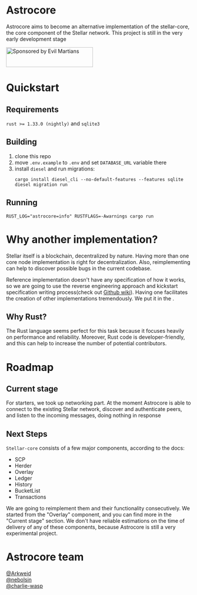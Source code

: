 # Astrocore

Astrocore aims to become an alternative implementation of the stellar-core, the core component of the Stellar network. This project is still in the very early development stage

<a href="https://evilmartians.com/?utm_source=astrocore">
<img src="https://evilmartians.com/badges/sponsored-by-evil-martians.svg" alt="Sponsored by Evil Martians" width="236" height="54"></a>

# Quickstart

## Requirements

`rust >= 1.33.0 (nightly)` and `sqlite3`

## Building


1. clone this repo
1. move `.env.example` to `.env` and set `DATABASE_URL` variable there
1. install `diesel` and run migrations:
    ```Shell
    cargo install diesel_cli --no-default-features --features sqlite
    diesel migration run
    ```

## Running

    RUST_LOG="astrocore=info" RUSTFLAGS=-Awarnings cargo run
    
# Why another implementation?

Stellar itself is a blockchain, decentralized by nature. Having more than one core node implementation is right for decentralization. Also, reimplementing can help to discover possible bugs in the current codebase.

Reference implementation doesn't have any specification of how it works, so we are going to use the reverse engineering approach and kickstart specification writing process(check out [Github wiki](https://github.com/astroband/astrocore/wiki)). Having one facilitates the creation of other implementations tremendously. We put it in the .

## Why Rust?

The Rust language seems perfect for this task because it focuses heavily on performance and reliability. Moreover, Rust code is developer-friendly, and this can help to increase the number of potential contributors.

# Roadmap
## Current stage

For starters, we took up networking part. At the moment Astrocore is able to connect to the existing Stellar network, discover and authenticate peers, and listen to the incoming messages, doing nothing in response


## Next Steps

`Stellar-core` consists of a few major components, according to the docs:


* SCP
* Herder
* Overlay
* Ledger
* History
* BucketList
* Transactions

We are going to reimplement them and their functionality consecutively. We started from the "Overlay" component, and you can find more in the "Current stage" section. We don't have reliable estimations on the time of delivery of any of these components, because Astrocore is still a very experimental project.

# Astrocore team

[@Arkweid](https://github.com/Arkweid)<br/>
[@nebolsin](https://github.com/nebolsin)<br/>
[@charlie-wasp](https://github.com/charlie-wasp)<br/>
